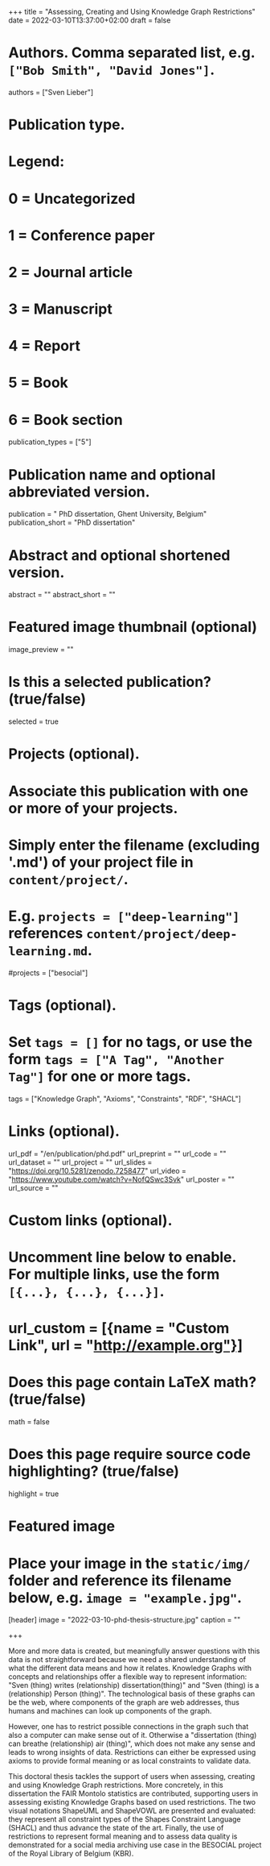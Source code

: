+++
title = "Assessing, Creating and Using Knowledge Graph Restrictions"
date = 2022-03-10T13:37:00+02:00
draft = false

# Authors. Comma separated list, e.g. `["Bob Smith", "David Jones"]`.
authors = ["Sven Lieber"]

# Publication type.
# Legend:
# 0 = Uncategorized
# 1 = Conference paper
# 2 = Journal article
# 3 = Manuscript
# 4 = Report
# 5 = Book
# 6 = Book section
publication_types = ["5"]

# Publication name and optional abbreviated version.
publication = " PhD dissertation, Ghent University, Belgium"
publication_short = "PhD dissertation"

# Abstract and optional shortened version.
abstract = ""
abstract_short = ""

# Featured image thumbnail (optional)
image_preview = ""

# Is this a selected publication? (true/false)
selected = true

# Projects (optional).
#   Associate this publication with one or more of your projects.
#   Simply enter the filename (excluding '.md') of your project file in `content/project/`.
#   E.g. `projects = ["deep-learning"]` references `content/project/deep-learning.md`.
#projects = ["besocial"]

# Tags (optional).
#   Set `tags = []` for no tags, or use the form `tags = ["A Tag", "Another Tag"]` for one or more tags.
tags = ["Knowledge Graph", "Axioms", "Constraints", "RDF", "SHACL"]

# Links (optional).
url_pdf = "/en/publication/phd.pdf"
url_preprint = ""
url_code = ""
url_dataset = ""
url_project = ""
url_slides = "https://doi.org/10.5281/zenodo.7258477"
url_video = "https://www.youtube.com/watch?v=NofQSwc3Svk"
url_poster = ""
url_source = ""

# Custom links (optional).
#   Uncomment line below to enable. For multiple links, use the form `[{...}, {...}, {...}]`.
# url_custom = [{name = "Custom Link", url = "http://example.org"}]

# Does this page contain LaTeX math? (true/false)
math = false

# Does this page require source code highlighting? (true/false)
highlight = true

# Featured image
# Place your image in the `static/img/` folder and reference its filename below, e.g. `image = "example.jpg"`.
[header]
image = "2022-03-10-phd-thesis-structure.jpg"
caption = ""

+++

More and more data is created, but meaningfully answer questions with this data is not straightforward because we need a shared understanding of what the different data means and how it relates.
Knowledge Graphs with concepts and relationships offer a flexible way to represent information: "Sven (thing) writes (relationship) dissertation(thing)" and "Sven (thing) is a (relationship) Person (thing)".
The technological basis of these graphs can be the web, where components of the graph are web addresses, thus humans and machines can look up components of the graph.

However, one has to restrict possible connections in the graph such that also a computer can make sense out of it. 
Otherwise a "dissertation (thing) can breathe (relationship) air (thing)", which does not make any sense and leads to wrong insights of data.
Restrictions can either be expressed using axioms to provide formal meaning or as local constraints to validate data.

This doctoral thesis tackles the support of users when assessing, creating and using Knowledge Graph restrictions.
More concretely, in this dissertation the FAIR Montolo statistics are contributed, supporting users in assessing existing Knowledge Graphs based on used restrictions.
The two visual notations ShapeUML and ShapeVOWL are presented and evaluated: they represent all constraint types of the Shapes Constraint Language (SHACL) and thus advance the state of the art.
Finally, the use of restrictions to represent formal meaning and to assess data quality is demonstrated for a social media archiving use case in the BESOCIAL project of the Royal Library of Belgium (KBR).
